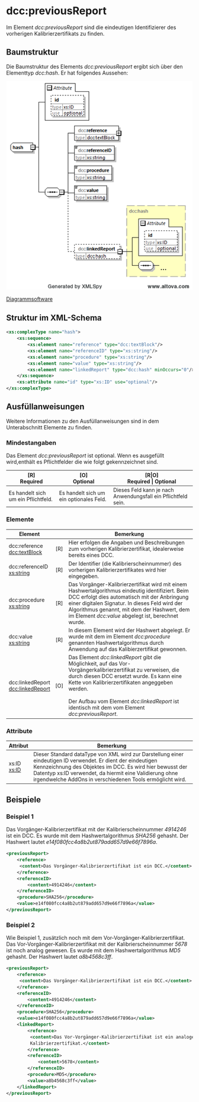 # dcc:previousReport

Im Element *dcc:previousReport* sind die eindeutigen Identifizierer des vorherigen 
Kalibrierzertifikats zu finden.

## Baumstruktur

Die Baumstruktur des Elements *dcc:previousReport* ergibt sich über den Elementtyp
*dcc:hash*. Er hat folgendes Aussehen:

<img src="../../images/hash.png" alt="hash" width="512" />

[Diagrammsoftware](../XSD_diagramviewer.md)

## Struktur im XML-Schema
```xml
<xs:complexType name="hash">
	<xs:sequence>
		<xs:element name="reference" type="dcc:textBlock"/>
		<xs:element name="referenceID" type="xs:string"/>
		<xs:element name="procedure" type="xs:string"/>
		<xs:element name="value" type="xs:string"/>
		<xs:element name="linkedReport" type="dcc:hash" minOccurs="0"/>
	</xs:sequence>
	<xs:attribute name="id" type="xs:ID" use="optional"/>
</xs:complexType>
```

## Ausfüllanweisungen

Weitere Informationen zu den Ausfüllanweisungen sind in dem Unterabschnitt Elemente
zu finden.

### Mindestangaben

Das Element *dcc:previousReport* ist optional. Wenn es ausgefüllt wird,enthält es Pflichtfelder die wie folgt gekennzeichnet sind.

|[R] <br> Required|[O] <br> Optional|[R\|O]<br>Required \| Optional|
|-|-|-|
|Es handelt sich um ein Pflichtfeld. | Es handelt sich um ein optionales Feld.|Dieses Feld kann je nach Anwendungsfall ein Pflichtfeld sein.|


### Elemente


|Element||Bemerkung|
|-|:---:|-|
|dcc:reference<br>[dcc:textBlock](../auxElements/textBlock.md)|[R]|Hier erfolgen die Angaben und Beschreibungen zum vorherigen Kalibrierzertifikat, idealerweise bereits eines DCC.| 
|dcc:referenceID<br>[xs:string](https://www.w3.org/TR/xmlschema-2/#string)|[R]|Der Identifier (die Kalibrierscheinnummer) des vorherigen Kalibrierzertifikates wird hier eingegeben.|
|dcc:procedure<br>[xs:string](https://www.w3.org/TR/xmlschema-2/#string)|[R]|Das Vorgänger-Kalibrierzertifikat wird mit einem Hashwertalgorithmus eindeutig identifiziert. Beim DCC erfolgt dies automatisch mit der Anbringung einer digitalen Signatur. In dieses Feld wird der Algorithmus genannt, mit dem der Hashwert, dem im Element *dcc:value* abgelegt ist, berechnet wurde.|
|dcc:value<br>[xs:string](https://www.w3.org/TR/xmlschema-2/#string)|[R]|In diesem Element wird der Hashwert abgelegt. Er wurde mit dem im Element *dcc:procedure* genannten Hashwertalgorithmus durch Anwendung auf das Kalibierzertifikat gewonnen.|
|dcc:linkedReport<br>[dcc:linkedReport](../auxElements/linkedReport.md)|[O]|Das Element  *dcc:linkedReport* gibt die Möglichkeit, auf das Vor-Vorgängerkalibrierzertifikat zu verweisen, die durch diesen DCC ersetzt wurde. Es kann eine Kette von Kalibrierzertifikaten angeggeben werden.<br><br>Der Aufbau vom Element *dcc:linkedReport* ist identisch mit dem vom Element *dcc:previousReport*.|

### Attribute

|Attribut|Bemerkung|
|-|-|
|xs:ID<br>[xs:ID](https://www.w3.org/TR/xmlschema-2/#ID)|Dieser Standard dataType von XML wird zur Darstellung einer eindeutigen ID verwendet. Er dient der eindeutigen Kennzeichnung des Objektes im DCC. Es wird hier bewusst der Datentyp xs:ID verwendet, da hiermit eine Validierung ohne irgendwelche AddOns in verschiedenen Tools ermöglicht wird.|


## Beispiele

### Beispiel 1
Das Vorgänger-Kalibrierzertifikat mit der Kalibrierscheinnummer *4914246* ist ein DCC. 
Es wurde mit dem Hashwertalgorithmus *SHA256* gehasht. Der Hashwert lautet 
*e14f080fcc4a8b2ut879add657d9e66f7896a*.

```xml
<previousReport>
	<reference>
	 <content>Das Vorgänger-Kalibrierzertifikat ist ein DCC.</content>
	</reference>
	<referenceID>
		<content>4914246</content>
	</referenceID>
	<procedure>SHA256</procedure>
	<value>e14f080fcc4a8b2ut879add657d9e66f7896a</value>
</previousReport>
```
### Beispiel 2
Wie Beispiel 1, zusätzlich noch mit dem Vor-Vorgänger-Kalibrierzertifikat. Das 
Vor-Vorgänger-Kalibrierzertifikat mit der Kalibrierscheinnummer *5678* ist noch analog 
gewesen. Es wurde mit dem Hashwertalgorithmus *MD5* gehasht. Der Hashwert lautet 
*a8b4568c3ff*.
```xml
<previousReport>
	<reference>
	 <content>Das Vorgänger-Kalibrierzertifikat ist ein DCC.</content>
	</reference>
	<referenceID>
		<content>4914246</content>
	</referenceID>
	<procedure>SHA256</procedure>
	<value>e14f080fcc4a8b2ut879add657d9e66f7896a</value>
	<linkedReport>
		<reference>
		 <content>Das Vor-Vorgänger-Kalibrierzertifikat ist ein analoges 
		 Kalibrierzertifikat.</content>
		</reference>
		<referenceID>
			<content>5678</content>
		</referenceID>
		<procedure>MD5</procedure>
		<value>a8b4568c3ff</value>
	</linkedReport>
</previousReport>
```

[^1]: DIN EN ISO/IEC 17025:2018-03 General requirements for the competence of testing 
and calibration laboratories 